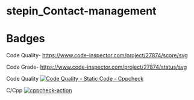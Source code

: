 # stepin_Contact-management

# Badges

Code Quality-
https://www.code-inspector.com/project/27874/score/svg

Code Grade-
https://www.code-inspector.com/project/27874/status/svg

Code Quality
[![Code Quality - Static Code - Cppcheck](https://github.com/bandarishivani/stepin_contact-management/actions/workflows/cppcheck.yml/badge.svg)](https://github.com/bandarishivani/stepin_contact-management/actions/workflows/cppcheck.yml)

C/Cpp
[![cppcheck-action](https://github.com/bandarishivani/stepin_contact-management/actions/workflows/c-cpp.yml/badge.svg)](https://github.com/bandarishivani/stepin_contact-management/actions/workflows/c-cpp.yml)
